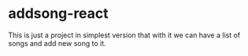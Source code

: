 # addsong-react
This is just a project in simplest version that with it we can have a list of songs and add new song to it.
<!-- This repo is just for learning git -->
